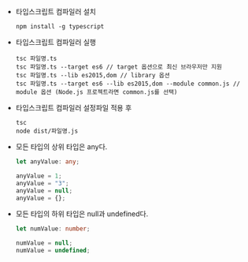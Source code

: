 - 타입스크립트 컴파일러 설치

  ```
  npm install -g typescript
  ```

- 타입스크립트 컴파일러 실행

  ```
  tsc 파일명.ts
  tsc 파일명.ts --target es6 // target 옵션으로 최신 브라우저만 지원
  tsc 파일명.ts --lib es2015,dom // library 옵션
  tsc 파일명.ts --target es6 --lib es2015,dom --module common.js // module 옵션 (Node.js 프로젝트라면 common.js를 선택)
  ```

- 타입스크립트 컴파일러 설정파일 적용 후

  ```
  tsc
  node dist/파일명.js
  ```

- 모든 타입의 상위 타입은 any다.

  ```typescript
  let anyValue: any;

  anyValue = 1;
  anyValue = "3";
  anyValue = null;
  anyValue = {};
  ```

- 모든 타입의 하위 타입은 null과 undefined다.

  ```typescript
  let numValue: number;

  numValue = null;
  numValue = undefined;
  ```
